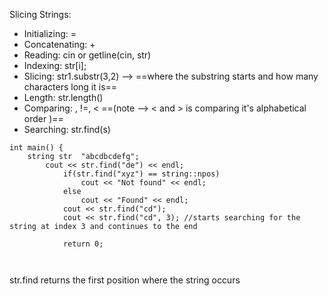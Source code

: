 Slicing Strings: 

* Initializing: = 
* Concatenating: + 
* Reading: cin or getline(cin, str)
* Indexing: str[i];
* Slicing: str1.substr(3,2)  --> ==where the substring starts and how many characters long it is== 
* Length: str.length()
* Comparing: , !=, < ==(note --> < and > is comparing it's alphabetical order )==
* Searching: str.find(s)

```
int main() {
	string str  "abcdbcdefg";
		cout << str.find("de") << endl;
			if(str.find("xyz") == string::npos)
				cout << "Not found" << endl;
			else
				cout << "Found" << endl;
			cout << str.find("cd");
			cout << str.find("cd", 3); //starts searching for the string at index 3 and continues to the end
		
			return 0;
	
	
```


str.find returns the first position where the string occurs 
